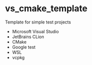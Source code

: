 # vs_cmake_template
Template for simple test projects
* Microsoft Visual Studio
* JetBrains CLion
* CMake
* Google test
* WSL
* vcpkg